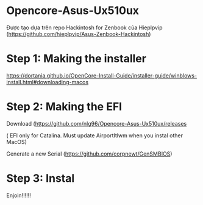 # Opencore-Asus-Ux510ux


Được tạo dựa trên repo Hackintosh for Zenbook của Hieplpvip (https://github.com/hieplpvip/Asus-Zenbook-Hackintosh)
# Step 1: Making the installer
https://dortania.github.io/OpenCore-Install-Guide/installer-guide/winblows-install.html#downloading-macos

# Step 2: Making the EFI
Download (https://github.com/nlg96/Opencore-Asus-Ux510ux/releases

( EFI only for Catalina. Must update AirportItlwm when you instal other MacOS)

Generate a new Serial (https://github.com/corpnewt/GenSMBIOS)
# Step 3: Instal
Enjoin!!!!!!
